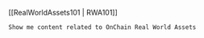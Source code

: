 [[RealWorldAssets101 | RWA101]]


```smart-connections
Show me content related to OnChain Real World Assets
```
